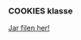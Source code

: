 ### COOKIES klasse 

<a href="https://github.com/h181221/h181221.github.io/raw/master/dat104/JARS/Cookies.jar" download>Jar filen her!</a>
